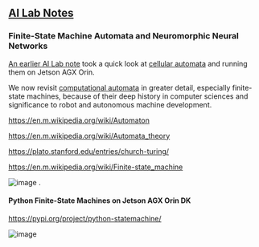 ## <u>AI Lab Notes</u>

### **Finite-State Machine Automata and Neuromorphic Neural Networks**

[An earlier AI Lab note](https://github.com/rtrelease/Jetson-Symbolics-Neuromorphics/blob/main/GameOfLife.md) took a quick look at [cellular automata](https://plato.stanford.edu/entries/cellular-automata/) and running them on Jetson AGX Orin.  

We now revisit [computational automata](https://en.m.wikipedia.org/wiki/Automata_theory) in greater detail, especially finite-state machines, because of their deep history in computer sciences and significance to robot and autonomous machine development.


https://en.m.wikipedia.org/wiki/Automaton

https://en.m.wikipedia.org/wiki/Automata_theory

https://plato.stanford.edu/entries/church-turing/

https://en.m.wikipedia.org/wiki/Finite-state_machine

![image](https://github.com/user-attachments/assets/273a2cca-b6d2-4bb0-82e4-8b11eca86b43)
.

#### Python Finite-State Machines on Jetson AGX Orin DK

https://pypi.org/project/python-statemachine/

![image](https://github.com/user-attachments/assets/4f97ce3a-1abe-452b-a8e3-876096116625)



